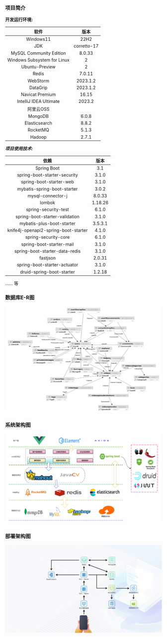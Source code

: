 ### 项目简介

**开发运行环境:**

|             软件              |     版本      |
|:---------------------------:|:-----------:|
|          Windows11          |    22H2     |
|             JDK             | corretto-17 |
|   MySQL Community Edition   |   8.0.33    |
| Windows Subsystem for Linux |      2      |
|       Ubuntu-Preview        |      2      |
|            Redis            |   7.0.11    |
|          WebStorm           |  2023.1.2   |
|          DataGrip           |  2023.1.2   |
|       Navicat Premium       |    16.15    |
|   IntelliJ IDEA Ultimate    |   2023.2    |
|           阿里云OSS            |             |
|           MongoDB           |    6.0.8    |
|        Elasticsearch        |    8.8.2    |
|          RocketMQ           |    5.1.3    |
|           Hadoop            |    2.7.1    |

***项目使用技术:***

|                  依赖                  |   版本    |
|:------------------------------------:|:-------:|
|             Spring Boot              |   3.1   |
|     spring-boot-starter-security     |  3.1.0  |
|       spring-boot-starter-web        |  3.1.0  |
|     mybatis-spring-boot-starter      |  3.0.2  |
|          mysql-connector-j           | 8.0.33  |
|                lombok                | 1.18.26 |
|         spring-security-test         |  6.1.0  |
|    spring-boot-starter-validation    |  3.1.0  |
|      mybatis-plus-boot-starter       | 3.5.3.1 |
| knife4j-openapi2-spring-boot-starter |  4.1.0  |
|         spring-security-core         |  6.1.0  |
|       spring-boot-starter-mail       |  3.1.0  |
|    spring-boot-starter-data-redis    |  3.1.0  |
|               fastjson               | 2.0.31  |
|     spring-boot-starter-actuator     |  3.1.0  |
|      druid-spring-boot-starter       | 1.2.18  |

...... 等

### 数据库E-R图

![image-20230807152646636](设计部分/img_2.png)

### 系统架构图

![img](设计部分/img.png)

### 部署架构图

![img_1](设计部分/img_1.png)